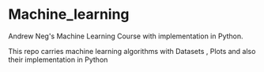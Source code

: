 # Machine_learning
Andrew Neg's Machine Learning Course with implementation in Python.

This repo carries machine learning algorithms with Datasets , Plots and also their implementation in Python

